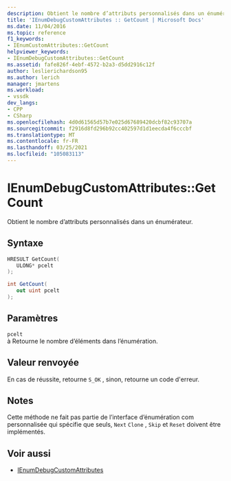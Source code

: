 ```yaml
---
description: Obtient le nombre d’attributs personnalisés dans un énumérateur.
title: 'IEnumDebugCustomAttributes :: GetCount | Microsoft Docs'
ms.date: 11/04/2016
ms.topic: reference
f1_keywords:
- IEnumCustomAttributes::GetCount
helpviewer_keywords:
- IEnumDebugCustomAttributes::GetCount
ms.assetid: fafe826f-4ebf-4572-b2a3-d5dd2916c12f
author: leslierichardson95
ms.author: lerich
manager: jmartens
ms.workload:
- vssdk
dev_langs:
- CPP
- CSharp
ms.openlocfilehash: 4d0d61565d57b7e025d67689420dcbf82c93707a
ms.sourcegitcommit: f2916d8fd296b92cc402597d1d1eecda4f6cccbf
ms.translationtype: MT
ms.contentlocale: fr-FR
ms.lasthandoff: 03/25/2021
ms.locfileid: "105083113"
---
```

# <a name="ienumdebugcustomattributesgetcount"></a>IEnumDebugCustomAttributes::GetCount
Obtient le nombre d’attributs personnalisés dans un énumérateur.

## <a name="syntax"></a>Syntaxe

```cpp
HRESULT GetCount( 
   ULONG* pcelt
);
```

```csharp
int GetCount(
   out uint pcelt
);
```

## <a name="parameters"></a>Paramètres
`pcelt`\
à Retourne le nombre d’éléments dans l’énumération.

## <a name="return-value"></a>Valeur renvoyée
 En cas de réussite, retourne `S_OK` , sinon, retourne un code d'erreur.

## <a name="remarks"></a>Notes
 Cette méthode ne fait pas partie de l’interface d’énumération com personnalisée qui spécifie que seuls, `Next` `Clone` , `Skip` et `Reset` doivent être implémentés.

## <a name="see-also"></a>Voir aussi
- [IEnumDebugCustomAttributes](../../../extensibility/debugger/reference/ienumdebugcustomattributes.md)
